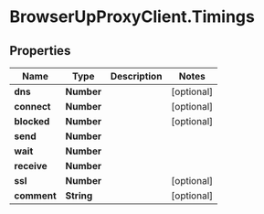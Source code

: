 # BrowserUpProxyClient.Timings

## Properties

Name | Type | Description | Notes
------------ | ------------- | ------------- | -------------
**dns** | **Number** |  | [optional] 
**connect** | **Number** |  | [optional] 
**blocked** | **Number** |  | [optional] 
**send** | **Number** |  | 
**wait** | **Number** |  | 
**receive** | **Number** |  | 
**ssl** | **Number** |  | [optional] 
**comment** | **String** |  | [optional] 



